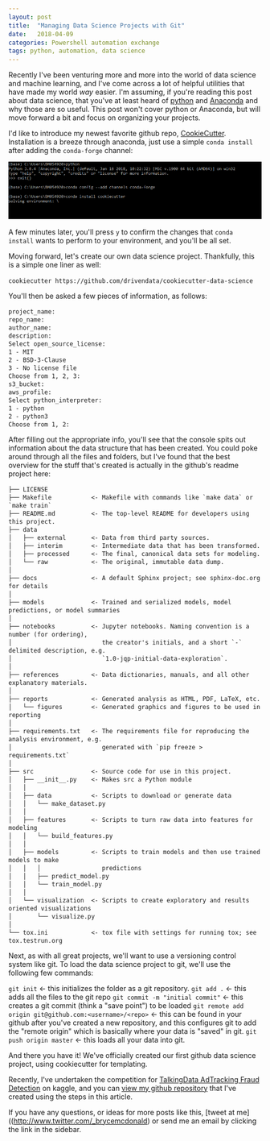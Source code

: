 ```yaml
---
layout: post
title:  "Managing Data Science Projects with Git"
date:   2018-04-09
categories: Powershell automation exchange
tags: python, automation, data science
---
```


Recently I've been venturing more and more into the world of data science and machine learning, and I've come across a lot of helpful utilities that have made my world *way* easier.  I'm assuming, if you're reading this post about data science, that you've at least heard of [python](https://www.python.org/about/) and [Anaconda](https://www.anaconda.com/what-is-anaconda/) and why those are so useful.  This post won't cover python or Anaconda, but will move forward a bit and focus on organizing your projects.

I'd like to introduce my newest favorite github repo, [CookieCutter](https://github.com/drivendata/cookiecutter-data-science).  Installation is a breeze through anaconda, just use a simple `conda install` after adding the `conda-forge` channel:

![CookieCutter Installation Screenshot](/images/cookiecutter/install.png)

A few minutes later, you'll press `y` to confirm the changes that `conda install` wants to perform to your environment, and you'll be all set.

Moving forward, let's create our own data science project.  Thankfully, this is a simple one liner as well:

`cookiecutter https://github.com/drivendata/cookiecutter-data-science`

You'll then be asked a few pieces of information, as follows:

```
project_name:
repo_name:
author_name:
description:
Select open_source_license:
1 - MIT
2 - BSD-3-Clause
3 - No license file
Choose from 1, 2, 3:
s3_bucket:
aws_profile:
Select python_interpreter:
1 - python
2 - python3
Choose from 1, 2:
```

After filling out the appropriate info, you'll see that the console spits out information about the data structure that has been created.  You could poke around through all the files and folders, but I've found that the best overview for the stuff that's created is actually in the github's readme project here:

```
├── LICENSE
├── Makefile           <- Makefile with commands like `make data` or `make train`
├── README.md          <- The top-level README for developers using this project.
├── data
│   ├── external       <- Data from third party sources.
│   ├── interim        <- Intermediate data that has been transformed.
│   ├── processed      <- The final, canonical data sets for modeling.
│   └── raw            <- The original, immutable data dump.
│
├── docs               <- A default Sphinx project; see sphinx-doc.org for details
│
├── models             <- Trained and serialized models, model predictions, or model summaries
│
├── notebooks          <- Jupyter notebooks. Naming convention is a number (for ordering),
│                         the creator's initials, and a short `-` delimited description, e.g.
│                         `1.0-jqp-initial-data-exploration`.
│
├── references         <- Data dictionaries, manuals, and all other explanatory materials.
│
├── reports            <- Generated analysis as HTML, PDF, LaTeX, etc.
│   └── figures        <- Generated graphics and figures to be used in reporting
│
├── requirements.txt   <- The requirements file for reproducing the analysis environment, e.g.
│                         generated with `pip freeze > requirements.txt`
│
├── src                <- Source code for use in this project.
│   ├── __init__.py    <- Makes src a Python module
│   │
│   ├── data           <- Scripts to download or generate data
│   │   └── make_dataset.py
│   │
│   ├── features       <- Scripts to turn raw data into features for modeling
│   │   └── build_features.py
│   │
│   ├── models         <- Scripts to train models and then use trained models to make
│   │   │                 predictions
│   │   ├── predict_model.py
│   │   └── train_model.py
│   │
│   └── visualization  <- Scripts to create exploratory and results oriented visualizations
│       └── visualize.py
│
└── tox.ini            <- tox file with settings for running tox; see tox.testrun.org
```

Next, as with all great projects, we'll want to use a versioning control system like git.  To load the data science project to git, we'll use the following few commands:

`git init` <- this initializes the folder as a git repository.
`git add .` <- this adds all the files to the git repo
`git commit -m "initial commit"` <- this creates a git commit (think a "save point") to be loaded
`git remote add origin git@github.com:<username>/<repo>` <- this can be found in your github after you've created a new repository, and this configures git to add the "remote origin" which is basically where your data is "saved" in git.
`git push origin master` <- this loads all your data into git.

And there you have it!  We've officially created our first github data science project, using cookiecutter for templating.

Recently, I've undertaken the competition for [TalkingData AdTracking Fraud Detection](https://www.kaggle.com/c/talkingdata-adtracking-fraud-detection) on kaggle, and you can [view my github repository](https://github.com/mcdonaldbm/TalkingData-FraudDetection) that I've created using the steps in this article.

If you have any questions, or ideas for more posts like this, [tweet at me]((http://www.twitter.com/_brycemcdonald) or send me an email by clicking the link in the sidebar.